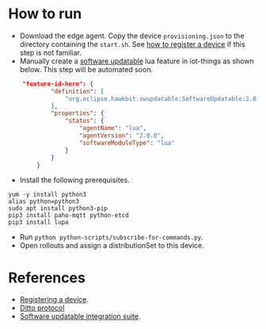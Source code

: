 # How to run
- Download the edge agent. Copy the device `provisioning.json` to the directory containing the `start.sh`. See [how to register a device](https://docs.bosch-iot-suite.com/device-management/Register-a-device-via-the-Bosch-IoT-Manager-UI.html) if this step is not familiar.
- Manually create a [software updatable](https://vorto.eclipseprojects.io/#/details/org.eclipse.hawkbit.swupdatable:SoftwareUpdatable:2.0.0) lua feature in iot-things as shown below. This step will be automated soon.

```json
    "feature-id-here": {
            "definition": [
                "org.eclipse.hawkbit.swupdatable:SoftwareUpdatable:2.0.0"
            ],
            "properties": {
                "status": {
                    "agentName": "lua",
                    "agentVersion": "2.0.0",
                    "softwareModuleType": "lua"
                }
            }
        }
```
- Install the following prerequisites.

```
yum -y install python3
alias python=python3
sudo apt install python3-pip
pip3 install paho-mqtt python-etcd
pip3 install lupa
```
- Run `python python-scripts/subscribe-for-commands.py`.
- Open rollouts and assign a distributionSet to this device.

# References
* [Registering a device](https://docs.bosch-iot-suite.com/device-management/Register-a-device-via-the-Bosch-IoT-Manager-UI.html).
* [Ditto protocol](https://www.eclipse.org/ditto/1.5/protocol-specification-things-create-or-modify.html)
* [Software updatable integration suite](https://docs.bosch-iot-suite.com/device-management/SoftwareUpdatable-feature-detailed-specification-and-integration-guide.html).
